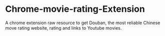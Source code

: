 # Chrome-movie-rating-Extension
A chrome extension raw resource to get Douban, the most reliable Chinese move rating website, rating and links to Youtube movies.
